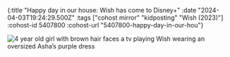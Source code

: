 {:title "Happy day in our house: Wish has come to Disney+"
 :date "2024-04-03T19:24:29.500Z"
 :tags ["cohost mirror" "kidposting" "Wish (2023)"]
 :cohost-id 5407800
 :cohost-url "5407800-happy-day-in-our-hou"}

![4 year old girl with brown hair faces a tv playing Wish wearing an oversized Asha’s purple dress](/img/cohost-mirror/5407800-happy-day-in-our-hou/IMG_8966.jpeg)